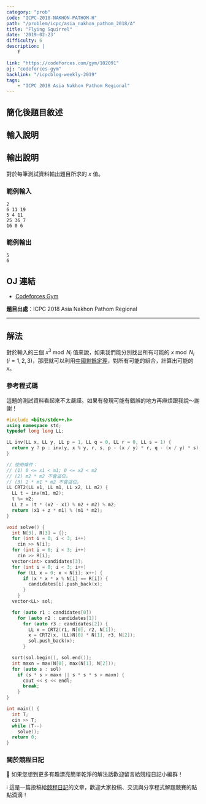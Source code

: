 ```yaml
---
category: "prob"
code: "ICPC-2018-NAKHON-PATHOM-H"
path: "/problem/icpc/asia_nakhon_pathom_2018/A"
title: "Flying Squirrel"
date: '2019-02-23'
difficulty: 6
description: |
    f

link: "https://codeforces.com/gym/102091"
oj: "codeforces-gym"
backlink: "/icpcblog-weekly-2019"
tags:
    - "ICPC 2018 Asia Nakhon Pathom Regional"
---
```


## 簡化後題目敘述

<showvariable varname="description"></showvariable>

## 輸入說明

<display input-format>
    <variable type='int' id='N' ge='1' le='10'></variable>
    <variable type='int' id='M' ge='1' le='10'></variable>
    <variable array size='N' type='int' id='H' ge='1' le='N'></variable>
</display>


## 輸出說明

對於每筆測試資料輸出題目所求的 $x$ 值。

### 範例輸入

```
2
6 11 19
5 4 11
25 36 7
16 0 6
```

### 範例輸出

```
5
6
```

## OJ 連結

* [Codeforces Gym](https://codeforces.com/gym/102091)

**題目出處**：ICPC 2018 Asia Nakhon Pathom Regional

---

## 解法

對於輸入的三個 $x^3\bmod N_i$ 值來說，如果我們能分別找出所有可能的 $x\bmod N_i$ ($i=1,2,3$)，那麼就可以利用[中國剩餘定理](https://zh.wikipedia.org/wiki/%E4%B8%AD%E5%9B%BD%E5%89%A9%E4%BD%99%E5%AE%9A%E7%90%86)，對所有可能的組合，計算出可能的 $x$。

### 參考程式碼

這題的測試資料看起來不太嚴謹。如果有發現可能有錯誤的地方再麻煩跟我說～謝謝！

```cpp
#include <bits/stdc++.h>
using namespace std;
typedef long long LL;

LL inv(LL x, LL y, LL p = 1, LL q = 0, LL r = 0, LL s = 1) {
  return y ? p : inv(y, x % y, r, s, p - (x / y) * r, q - (x / y) * s);
}

// 使用條件：
// (1) 0 <= x1 < m1; 0 <= x2 < m2
// (2) m2 * m2 不會溢位。
// (3) 2 * m1 * m2 不會溢位。
LL CRT2(LL x1, LL m1, LL x2, LL m2) {
  LL t = inv(m1, m2);
  t %= m2;
  LL z = (t * (x2 - x1) % m2 + m2) % m2;
  return (x1 + z * m1) % (m1 * m2);
}

void solve() {
  int N[3], R[3] = {};
  for (int i = 0; i < 3; i++)
    cin >> N[i];
  for (int i = 0; i < 3; i++)
    cin >> R[i];
  vector<int> candidates[3];
  for (int i = 0; i < 3; i++)
    for (LL x = 0; x < N[i]; x++) {
      if (x * x * x % N[i] == R[i]) {
        candidates[i].push_back(x);
      }
    }
  vector<LL> sol;

  for (auto r1 : candidates[0])
    for (auto r2 : candidates[1])
      for (auto r3 : candidates[2]) {
        LL x = CRT2(r1, N[0], r2, N[1]);
        x = CRT2(x, (LL)N[0] * N[1], r3, N[2]);
        sol.push_back(x);
      }

  sort(sol.begin(), sol.end());
  int maxn = max(N[0], max(N[1], N[2]));
  for (auto s : sol)
    if (s * s > maxn || s * s * s > maxn) {
      cout << s << endl;
      break;
    }
}

int main() {
  int T;
  cin >> T;
  while (T--)
    solve();
  return 0;
}
```

### 關於競程日記

🍅 如果您想到更多有趣漂亮簡單乾淨的解法話歡迎留言給競程日記小編群！

ℹ️ 這是一篇投稿給[競程日記](https://www.facebook.com/競程日記-1514973425463954/)的文章，歡迎大家投稿、交流與分享程式解題競賽的點點滴滴！
